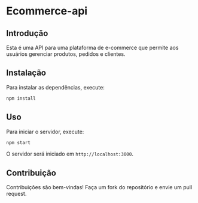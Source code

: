 # Ecommerce-api

## Introdução  
Esta é uma API para uma plataforma de e-commerce que permite aos usuários gerenciar produtos, pedidos e clientes.  

## Instalação  
Para instalar as dependências, execute:  
```bash
npm install
```  

## Uso  
Para iniciar o servidor, execute:  
```bash
npm start
```  
O servidor será iniciado em `http://localhost:3000`.  

## Contribuição  
Contribuições são bem-vindas! Faça um fork do repositório e envie um pull request.
